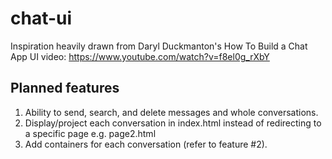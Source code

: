 # chat-ui
Inspiration heavily drawn from Daryl Duckmanton's How To Build a Chat App UI video: https://www.youtube.com/watch?v=f8el0g_rXbY

## Planned features

1. Ability to send, search, and delete messages and whole conversations.
2. Display/project each conversation in index.html instead of redirecting to a specific page e.g. page2.html
3. Add containers for each conversation (refer to feature #2). 